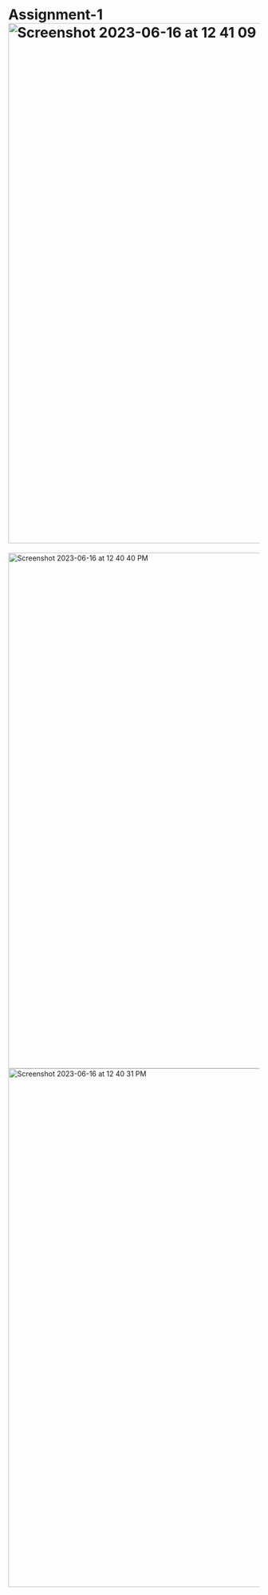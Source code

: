 # Assignment-1<img width="1041" alt="Screenshot 2023-06-16 at 12 41 09 PM" src="https://github.com/GauravSingh-816/Assignment-1/assets/112707064/4aef93f6-5710-424b-87a8-326466839a9e">
<img width="1032" alt="Screenshot 2023-06-16 at 12 40 40 PM" src="https://github.com/GauravSingh-816/Assignment-1/assets/112707064/de900b95-93e7-4a7d-8a47-f53e4f05760c">
<img width="1038" alt="Screenshot 2023-06-16 at 12 40 31 PM" src="https://github.com/GauravSingh-816/Assignment-1/assets/112707064/97184535-aadf-488c-91c2-7c29acdd536d">
